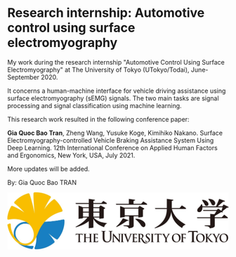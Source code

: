 # Research internship: Automotive control using surface electromyography
My work during the research internship "Automotive Control Using Surface Electromyography" at The University of Tokyo (UTokyo/Todai), June-September 2020.

It concerns a human-machine interface for vehicle driving assistance using surface electromyography (sEMG) signals. The two main tasks are signal processing and signal classification using machine learning.

This research work resulted in the following conference paper:

**Gia Quoc Bao Tran**, Zheng Wang, Yusuke Koge, Kimihiko Nakano. Surface Electromyography-controlled Vehicle Braking Assistance System Using Deep Learning. 12th International Conference on Applied Human Factors and Ergonomics, New York, USA, July 2021.

More updates will be added.

By: Gia Quoc Bao TRAN 

![UTokyo logo](https://github.com/TRAN-Gia-Quoc-Bao/Project-Automotive-Control-using-Surface-Electromyography/blob/main/UTokyo.jpg)
